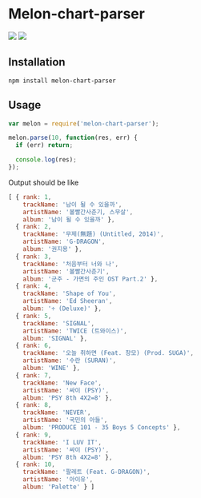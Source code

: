 # Melon-chart-parser

<p>
  <a href="https://www.npmjs.com/package/melon-chart-parser"><img src="https://img.shields.io/npm/v/melon-chart-parser.svg?style=flat-square"></a>
  <a href="https://www.npmjs.com/package/melon-chart-parser"><img src="https://img.shields.io/npm/dm/melon-chart-parser.svg?style=flat-square"></a>
</p>

## Installation

```
npm install melon-chart-parser
```
  
## Usage
```javascript
var melon = require('melon-chart-parser');

melon.parse(10, function(res, err) {
  if (err) return;

  console.log(res);
});
```

Output should be like

```javascript
[ { rank: 1,
    trackName: '남이 될 수 있을까',
    artistName: '볼빨간사춘기, 스무살',
    album: '남이 될 수 있을까' },
  { rank: 2,
    trackName: '무제(無題) (Untitled, 2014)',
    artistName: 'G-DRAGON',
    album: '권지용' },
  { rank: 3,
    trackName: '처음부터 너와 나',
    artistName: '볼빨간사춘기',
    album: '군주 - 가면의 주인 OST Part.2' },
  { rank: 4,
    trackName: 'Shape of You',
    artistName: 'Ed Sheeran',
    album: '÷ (Deluxe)' },
  { rank: 5,
    trackName: 'SIGNAL',
    artistName: 'TWICE (트와이스)',
    album: 'SIGNAL' },
  { rank: 6,
    trackName: '오늘 취하면 (Feat. 창모) (Prod. SUGA)',
    artistName: '수란 (SURAN)',
    album: 'WINE' },
  { rank: 7,
    trackName: 'New Face',
    artistName: '싸이 (PSY)',
    album: 'PSY 8th 4X2=8' },
  { rank: 8,
    trackName: 'NEVER',
    artistName: '국민의 아들',
    album: 'PRODUCE 101 - 35 Boys 5 Concepts' },
  { rank: 9,
    trackName: 'I LUV IT',
    artistName: '싸이 (PSY)',
    album: 'PSY 8th 4X2=8' },
  { rank: 10,
    trackName: '팔레트 (Feat. G-DRAGON)',
    artistName: '아이유',
    album: 'Palette' } ]
```

